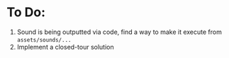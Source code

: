 # To Do:

1. Sound is being outputted via code, find a way to make it execute from ```assets/sounds/...```
2. Implement a closed-tour solution